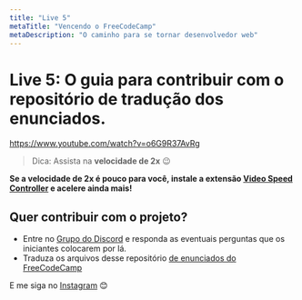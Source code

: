 ```yaml
---
title: "Live 5"
metaTitle: "Vencendo o FreeCodeCamp"
metaDescription: "O caminho para se tornar desenvolvedor web"
---
```


# Live 5: O guia para contribuir com o repositório de tradução dos enunciados.

https://www.youtube.com/watch?v=o6G9R37AvRg

> Dica: Assista na **velocidade de 2x** 😉

**Se a velocidade de 2x é pouco para você, instale a extensão [Video Speed Controller](http://bit.ly/2YjPJn2) e acelere ainda mais!**

## Quer contribuir com o projeto?

- Entre no [Grupo do Discord](https://bit.ly/discord-reativa) e responda as eventuais perguntas que os iniciantes colocarem por lá.
- Traduza os arquivos desse repositório [de enunciados do FreeCodeCamp](https://github.com/reativa/traducao-freecodecamp)

E me siga no [Instagram](http://bit.ly/reativa-insta) 😊
